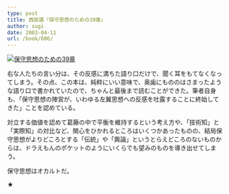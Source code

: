 ```yaml
---
type: post
title: 西部邁『保守思想のための39章』
author: sugi
date: 2003-04-11
url: /book/606/
---
```

<a href="http://www.amazon.co.jp/exec/obidos/ASIN/4480059660/chezsugi-22/ref=nosim/" onclick="_gaq.push(['_trackEvent', 'outbound-article', 'http://www.amazon.co.jp/exec/obidos/ASIN/4480059660/chezsugi-22/ref=nosim/', '']);" name="amazletlink" target="_blank"><img src="http://i0.wp.com/ec2.images-amazon.com/images/I/41HN44TAXXL.SL160.jpg?w=660" alt="保守思想のための39章" class="alignleft" data-recalc-dims="1" /></a>

右な人たちの言い分は、その反感に満ちた語り口だけで、聞く耳をもてなくなってしまう。その点、この本は、純粋にいい意味で、奥歯にもののはさまったような語り口で書かれていたので、ちゃんと最後まで読むことができた。筆者自身も、「保守思想の陣営が、いわゆる左翼思想への反感を吐露することに終始してきた」ことを認めている。

対立する価値を認めて葛藤の中で平衡を維持するという考え方や、「技術知」と「実際知」の対比など、関心をひかれるところはいくつかあったものの、結局保守思想がよりどころとする「伝統」や「輿論」というとらえどころのないものからは、ドラえもんのポケットのようにいくらでも望みのものを導き出せてしまう。

保守思想はオカルトだ。

★

